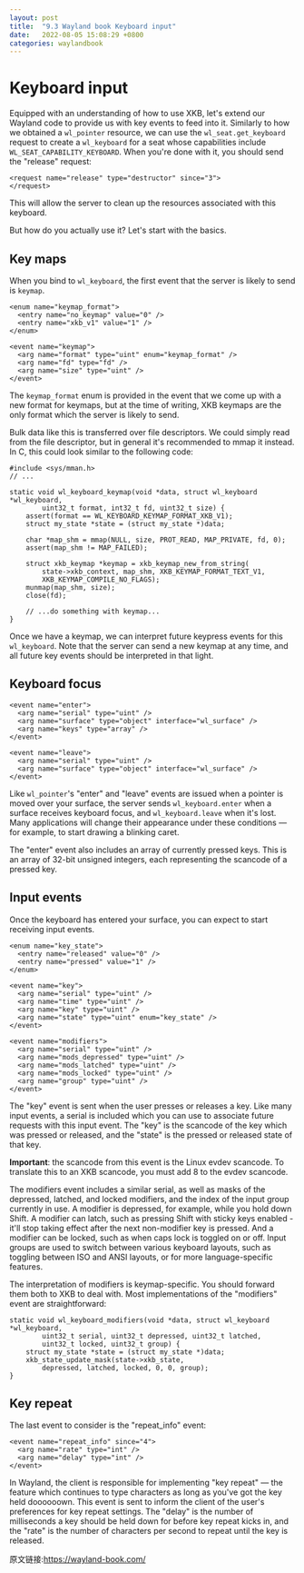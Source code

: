 ```yaml
---
layout: post
title:  "9.3 Wayland book Keyboard input"
date:   2022-08-05 15:08:29 +0800
categories: waylandbook
---
```

# Keyboard input

Equipped with an understanding of how to use XKB, let's extend our Wayland code
to provide us with key events to feed into it. Similarly to how we obtained a
`wl_pointer` resource, we can use the `wl_seat.get_keyboard` request to create a
`wl_keyboard` for a seat whose capabilities include
`WL_SEAT_CAPABILITY_KEYBOARD`. When you're done with it, you should send the
"release" request:

```
<request name="release" type="destructor" since="3">
</request>
```

This will allow the server to clean up the resources associated with this
keyboard.

But how do you actually use it? Let's start with the basics.

## Key maps

When you bind to `wl_keyboard`, the first event that the server is likely to
send is `keymap`.

```
<enum name="keymap_format">
  <entry name="no_keymap" value="0" />
  <entry name="xkb_v1" value="1" />
</enum>

<event name="keymap">
  <arg name="format" type="uint" enum="keymap_format" />
  <arg name="fd" type="fd" />
  <arg name="size" type="uint" />
</event>
```

The `keymap_format` enum is provided in the event that we come
up with a new format for keymaps, but at the time of writing, XKB keymaps are
the only format which the server is likely to send.

Bulk data like this is transferred over file descriptors. We could simply read
from the file descriptor, but in general it's recommended to mmap it instead.
In C, this could look similar to the following code:

```
#include <sys/mman.h>
// ...

static void wl_keyboard_keymap(void *data, struct wl_keyboard *wl_keyboard,
        uint32_t format, int32_t fd, uint32_t size) {
    assert(format == WL_KEYBOARD_KEYMAP_FORMAT_XKB_V1);
    struct my_state *state = (struct my_state *)data;

    char *map_shm = mmap(NULL, size, PROT_READ, MAP_PRIVATE, fd, 0);
    assert(map_shm != MAP_FAILED);

    struct xkb_keymap *keymap = xkb_keymap_new_from_string(
        state->xkb_context, map_shm, XKB_KEYMAP_FORMAT_TEXT_V1,
        XKB_KEYMAP_COMPILE_NO_FLAGS);
    munmap(map_shm, size);
    close(fd);

    // ...do something with keymap...
}
```

Once we have a keymap, we can interpret future keypress events for this
`wl_keyboard`. Note that the server can send a new keymap at any time, and all
future key events should be interpreted in that light.

## Keyboard focus

```
<event name="enter">
  <arg name="serial" type="uint" />
  <arg name="surface" type="object" interface="wl_surface" />
  <arg name="keys" type="array" />
</event>

<event name="leave">
  <arg name="serial" type="uint" />
  <arg name="surface" type="object" interface="wl_surface" />
</event>
```

Like `wl_pointer`'s "enter" and "leave" events are issued when a pointer is
moved over your surface, the server sends `wl_keyboard.enter` when a surface
receives keyboard focus, and `wl_keyboard.leave` when it's lost. Many
applications will change their appearance under these conditions &mdash; for
example, to start drawing a blinking caret.

The "enter" event also includes an array of currently pressed keys. This is an
array of 32-bit unsigned integers, each representing the scancode of a pressed
key.

## Input events

Once the keyboard has entered your surface, you can expect to start receiving
input events.

```
<enum name="key_state">
  <entry name="released" value="0" />
  <entry name="pressed" value="1" />
</enum>

<event name="key">
  <arg name="serial" type="uint" />
  <arg name="time" type="uint" />
  <arg name="key" type="uint" />
  <arg name="state" type="uint" enum="key_state" />
</event>

<event name="modifiers">
  <arg name="serial" type="uint" />
  <arg name="mods_depressed" type="uint" />
  <arg name="mods_latched" type="uint" />
  <arg name="mods_locked" type="uint" />
  <arg name="group" type="uint" />
</event>
```

The "key" event is sent when the user presses or releases a key. Like many input
events, a serial is included which you can use to associate future requests with
this input event. The "key" is the scancode of the key which was pressed or
released, and the "state" is the pressed or released state of that key.

**Important**: the scancode from this event is the Linux evdev scancode. To
translate this to an XKB scancode, you must add 8 to the evdev scancode.

The modifiers event includes a similar serial, as well as masks of the
depressed, latched, and locked modifiers, and the index of the input group
currently in use. A modifier is depressed, for example, while you hold down
Shift. A modifier can latch, such as pressing Shift with sticky keys enabled -
it'll stop taking effect after the next non-modifier key is pressed. And a
modifier can be locked, such as when caps lock is toggled on or off. Input
groups are used to switch between various keyboard layouts, such as toggling
between ISO and ANSI layouts, or for more language-specific features.

The interpretation of modifiers is keymap-specific. You should forward them both
to XKB to deal with. Most implementations of the "modifiers" event are
straightforward:

```
static void wl_keyboard_modifiers(void *data, struct wl_keyboard *wl_keyboard,
        uint32_t serial, uint32_t depressed, uint32_t latched,
        uint32_t locked, uint32_t group) {
    struct my_state *state = (struct my_state *)data;
    xkb_state_update_mask(state->xkb_state,
        depressed, latched, locked, 0, 0, group);
}
```

## Key repeat

The last event to consider is the "repeat_info" event:

```
<event name="repeat_info" since="4">
  <arg name="rate" type="int" />
  <arg name="delay" type="int" />
</event>
```

In Wayland, the client is responsible for implementing "key repeat" &mdash; the
feature which continues to type characters as long as you've got the key held
doooooown. This event is sent to inform the client of the user's preferences
for key repeat settings. The "delay" is the number of milliseconds a key should
be held down for before key repeat kicks in, and the "rate" is the number of
characters per second to repeat until the key is released.

原文链接:https://wayland-book.com/
